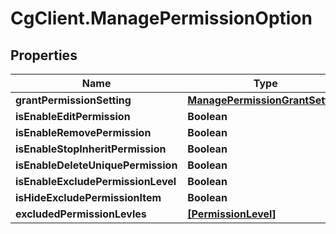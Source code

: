 # CgClient.ManagePermissionOption

## Properties

Name | Type | Description | Notes
------------ | ------------- | ------------- | -------------
**grantPermissionSetting** | [**ManagePermissionGrantSetting**](ManagePermissionGrantSetting.md) |  | [optional] 
**isEnableEditPermission** | **Boolean** |  | [optional] 
**isEnableRemovePermission** | **Boolean** |  | [optional] 
**isEnableStopInheritPermission** | **Boolean** |  | [optional] 
**isEnableDeleteUniquePermission** | **Boolean** |  | [optional] 
**isEnableExcludePermissionLevel** | **Boolean** |  | [optional] 
**isHideExcludePermissionItem** | **Boolean** |  | [optional] 
**excludedPermissionLevles** | [**[PermissionLevel]**](PermissionLevel.md) |  | [optional] 


